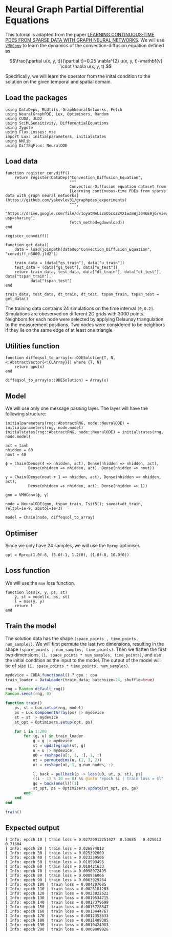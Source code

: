 # Neural Graph Partial Differential Equations

This tutorial is adapted from the paper [LEARNING CONTINUOUS-TIME PDES FROM SPARSE DATA WITH GRAPH NEURAL NETWORKS](https://github.com/yakovlev31/graphpdes_experiments/blob/master/convdiff/train.py).
We will use [`VMHConv`](@ref) to learn the dynamics of the convection-diffusion equation defined as

```math
\frac{\partial u(x, y, t)}{\partial t}=0.25 \nabla^{2} u(x, y, t)-\mathbf{v} \cdot \nabla u(x, y, t).
```

Specifically, we will learn the operator from the inital condition to the solution on the given temporal and spatial domain.

## Load the packages

```@example ngpde
using DataDeps, MLUtils, GraphNeuralNetworks, Fetch
using NeuralGraphPDE, Lux, Optimisers, Random
using CUDA, JLD2
using SciMLSensitivity, DifferentialEquations
using Zygote
using Flux.Losses: mse
import Lux: initialparameters, initialstates
using NNlib
using DiffEqFlux: NeuralODE
```

## Load data

```@example ngpde
function register_convdiff()
    return register(DataDep("Convection_Diffusion_Equation",
                            """
                            Convection-Diffusion equation dataset from
                            [Learning continuous-time PDEs from sparse data with graph neural networks](https://github.com/yakovlev31/graphpdes_experiments)
                            """,
                            "https://drive.google.com/file/d/1oyatNeLizoO5co2ZVXIwZmWjJ046E9j6/view?usp=sharing";
                            fetch_method=gdownload))
end

register_convdiff()

function get_data()
    data = load(joinpath(datadep"Convection_Diffusion_Equation", "convdiff_n3000.jld2"))

    train_data = (data["gs_train"], data["u_train"])
    test_data = (data["gs_test"], data["u_test"])
    return train_data, test_data, data["dt_train"], data["dt_test"], data["tspan_train"],
           data["tspan_test"]
end

train_data, test_data, dt_train, dt_test, tspan_train, tspan_test = get_data()
```

The training data contrains 24 simulations on the time interval ``[0,0.2]``. Simulations are obeserved on different 2D grids with 3000 points.
Neighbors for each node were selected by applying Delaunay triangulation to the measurement positions. Two nodes were considered to be
neighbors if they lie on the same edge of at least one triangle.

## Utilities function

```@example ngpde
function diffeqsol_to_array(x::ODESolution{T, N, <:AbstractVector{<:CuArray}}) where {T, N}
    return gpu(x)
end

diffeqsol_to_array(x::ODESolution) = Array(x)
```

## Model

We will use only one message passing layer. The layer will have the following structure:

```@example ngpde
initialparameters(rng::AbstractRNG, node::NeuralODE) = initialparameters(rng, node.model)
initialstates(rng::AbstractRNG, node::NeuralODE) = initialstates(rng, node.model)

act = tanh
nhidden = 60
nout = 40

ϕ = Chain(Dense(4 => nhidden, act), Dense(nhidden => nhidden, act),
          Dense(nhidden => nhidden, act), Dense(nhidden => nout))

γ = Chain(Dense(nout + 1 => nhidden, act), Dense(nhidden => nhidden, act),
          Dense(nhidden => nhidden, act), Dense(nhidden => 1))

gnn = VMHConv(ϕ, γ)

node = NeuralODE(gnn, tspan_train, Tsit5(); saveat=dt_train, reltol=1e-9, abstol=1e-3)

model = Chain(node, diffeqsol_to_array)
```

## Optimiser

Since we only have 24 samples, we will use the `Rprop` optimiser.

```@example ngpde
opt = Rprop(1.0f-6, (5.0f-1, 1.2f0), (1.0f-8, 10.0f0))
```

## Loss function

We will use the `mse` loss function.

```@example ngpde
function loss(x, y, ps, st)
    ŷ, st = model(x, ps, st)
    l = mse(ŷ, y)
    return l
end
```

## Train the model

The solution data has the shape `(space_points , time_points, num_samples)`. We will first permute the last two dimensions, resulting in the shape `(space_points , num_samples, time_points)`.
Then we flatten the first two dimensions, `(1, space_points * num_samples, time_points)`, and use the initial condition as the input to the model.
The output of the model will be of size `(1, space_points * time_points, num_samples)`.

```julia
mydevice = CUDA.functional() ? gpu : cpu
train_loader = DataLoader(train_data; batchsize=24, shuffle=true)

rng = Random.default_rng()
Random.seed!(rng, 0)

function train()
    ps, st = Lux.setup(rng, model)
    ps = Lux.ComponentArray(ps) |> mydevice
    st = st |> mydevice
    st_opt = Optimisers.setup(opt, ps)

    for i in 1:200
        for (g, u) in train_loader
            g = g |> mydevice
            st = updategraph(st, g)
            u = u |> mydevice
            u0 = reshape(u[:, 1, :], 1, :)
            ut = permutedims(u, (1, 3, 2))
            ut = reshape(ut, 1, g.num_nodes, :)

            l, back = pullback(p -> loss(u0, ut, p, st), ps)
            ((i - 1) % 10 == 0) && @info "epoch $i | train loss = $l"
            gs = back(one(l))[1]
            st_opt, ps = Optimisers.update(st_opt, ps, gs)
        end
    end
end

train()
```

## Expected output

```
[ Info: epoch 10 | train loss = 0.02720912251427  0.53685   0.425613  0.71604
[ Info: epoch 20 | train loss = 0.026874812
[ Info: epoch 30 | train loss = 0.025392009
[ Info: epoch 40 | train loss = 0.023239506
[ Info: epoch 50 | train loss = 0.010599495
[ Info: epoch 60 | train loss = 0.010421633
[ Info: epoch 70 | train loss = 0.0098072495
[ Info: epoch 80 | train loss = 0.008936066
[ Info: epoch 90 | train loss = 0.0063929264
[ Info: epoch 100 | train loss = 0.004207685
[ Info: epoch 110 | train loss = 0.0026181203
[ Info: epoch 120 | train loss = 0.0023022622
[ Info: epoch 130 | train loss = 0.0019534715
[ Info: epoch 140 | train loss = 0.0017379699
[ Info: epoch 150 | train loss = 0.0015728847
[ Info: epoch 160 | train loss = 0.0013444767
[ Info: epoch 170 | train loss = 0.0012353633
[ Info: epoch 180 | train loss = 0.0011409305
[ Info: epoch 190 | train loss = 0.0010424983
[ Info: epoch 200 | train loss = 0.0009809926
```
